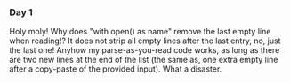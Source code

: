 ### Day 1

Holy moly!  Why does "with open() as name" remove the last empty line when reading!?  It does not strip all empty lines after the last entry, no, just the last one!  Anyhow my parse-as-you-read code works, as long as there are two new lines at the end of the list (the same as, one extra empty line after a copy-paste of the provided input).  What a disaster.